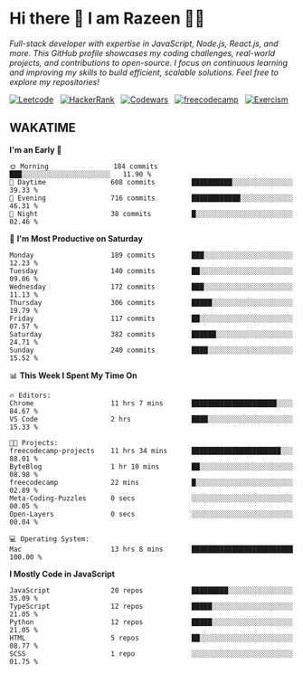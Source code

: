 # Hi there 👋 I am Razeen 👩‍💻

*Full-stack developer with expertise in JavaScript, Node.js, React.js, and more. This GitHub profile showcases my coding challenges, real-world projects, and contributions to open-source. I focus on continuous learning and improving my skills to build efficient, scalable solutions. Feel free to explore my repositories!*

[![Leetcode](https://img.shields.io/badge/-LeetCode-FFA116?style=for-the-badge&logo=LeetCode&logoColor=black)](https://leetcode.com/razeenshaikh/)&nbsp;&nbsp;
[![HackerRank](https://img.shields.io/badge/-Hackerrank-2EC866?style=for-the-badge&logo=HackerRank&logoColor=white)](https://www.hackerrank.com/profile/razeen_m_shaikh)&nbsp;&nbsp;
[![Codewars](https://img.shields.io/badge/Codewars-B1361E?style=for-the-badge&logo=Codewars&logoColor=white)](https://www.codewars.com/users/razeen_shaikh)&nbsp;&nbsp;
[![freecodecamp](https://img.shields.io/badge/freecodecamp-27273D?style=for-the-badge&logo=freecodecamp&logoColor=white)](https://www.freecodecamp.org/razeen)&nbsp;&nbsp;
[![Exercism](https://img.shields.io/badge/Exercism-009CAB?style=for-the-badge&logo=exercism&logoColor=white)](https://exercism.org/profiles/Razeen-Shaikh)

## WAKATIME

<!--START_SECTION:waka-->
**I'm an Early 🐤** 

```text
🌞 Morning                184 commits         ███░░░░░░░░░░░░░░░░░░░░░░   11.90 % 
🌆 Daytime                608 commits         ██████████░░░░░░░░░░░░░░░   39.33 % 
🌃 Evening                716 commits         ████████████░░░░░░░░░░░░░   46.31 % 
🌙 Night                  38 commits          █░░░░░░░░░░░░░░░░░░░░░░░░   02.46 % 
```
📅 **I'm Most Productive on Saturday** 

```text
Monday                   189 commits         ███░░░░░░░░░░░░░░░░░░░░░░   12.23 % 
Tuesday                  140 commits         ██░░░░░░░░░░░░░░░░░░░░░░░   09.06 % 
Wednesday                172 commits         ███░░░░░░░░░░░░░░░░░░░░░░   11.13 % 
Thursday                 306 commits         █████░░░░░░░░░░░░░░░░░░░░   19.79 % 
Friday                   117 commits         ██░░░░░░░░░░░░░░░░░░░░░░░   07.57 % 
Saturday                 382 commits         ██████░░░░░░░░░░░░░░░░░░░   24.71 % 
Sunday                   240 commits         ████░░░░░░░░░░░░░░░░░░░░░   15.52 % 
```


📊 **This Week I Spent My Time On** 

```text
🔥 Editors: 
Chrome                   11 hrs 7 mins       █████████████████████░░░░   84.67 % 
VS Code                  2 hrs               ████░░░░░░░░░░░░░░░░░░░░░   15.33 % 

🐱‍💻 Projects: 
freecodecamp-projects    11 hrs 34 mins      ██████████████████████░░░   88.01 % 
ByteBlog                 1 hr 10 mins        ██░░░░░░░░░░░░░░░░░░░░░░░   08.98 % 
freecodecamp             22 mins             █░░░░░░░░░░░░░░░░░░░░░░░░   02.89 % 
Meta-Coding-Puzzles      0 secs              ░░░░░░░░░░░░░░░░░░░░░░░░░   00.05 % 
Open-Layers              0 secs              ░░░░░░░░░░░░░░░░░░░░░░░░░   00.04 % 

💻 Operating System: 
Mac                      13 hrs 8 mins       █████████████████████████   100.00 % 
```

**I Mostly Code in JavaScript** 

```text
JavaScript               20 repos            █████████░░░░░░░░░░░░░░░░   35.09 % 
TypeScript               12 repos            █████░░░░░░░░░░░░░░░░░░░░   21.05 % 
Python                   12 repos            █████░░░░░░░░░░░░░░░░░░░░   21.05 % 
HTML                     5 repos             ██░░░░░░░░░░░░░░░░░░░░░░░   08.77 % 
SCSS                     1 repo              ░░░░░░░░░░░░░░░░░░░░░░░░░   01.75 % 
```




<!--END_SECTION:waka-->
